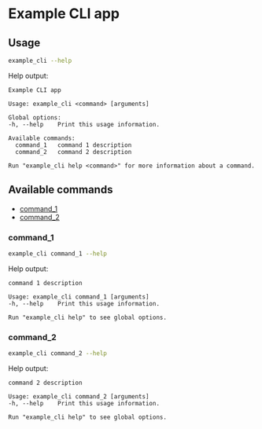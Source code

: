 # Example CLI app

## Usage

```sh
example_cli --help
```

Help output:

```
Example CLI app

Usage: example_cli <command> [arguments]

Global options:
-h, --help    Print this usage information.

Available commands:
  command_1   command 1 description
  command_2   command 2 description

Run "example_cli help <command>" for more information about a command.
```

## Available commands

* [command_1](#command_1)
* [command_2](#command_2)

### command_1

```sh
example_cli command_1 --help
```

Help output:

```
command 1 description

Usage: example_cli command_1 [arguments]
-h, --help    Print this usage information.

Run "example_cli help" to see global options.
```

### command_2

```sh
example_cli command_2 --help
```

Help output:

```
command 2 description

Usage: example_cli command_2 [arguments]
-h, --help    Print this usage information.

Run "example_cli help" to see global options.
```